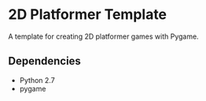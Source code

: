 # 2D Platformer Template
A template for creating 2D platformer games with Pygame.

## Dependencies
- Python 2.7
- pygame
